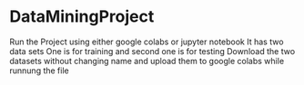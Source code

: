 # DataMiningProject

Run the Project using either google colabs or jupyter notebook
It has two data sets
One is for training and second one is for testing
Download the two datasets without changing  name and upload them to google colabs while runnung the file
